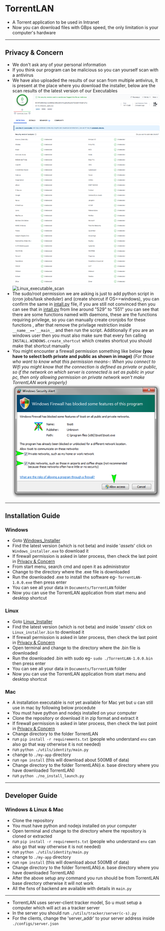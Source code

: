 # TorrentLAN

- A Torrent application to be used in Intranet
- Now you can download files with GBps speed, the only limitation is your computer's hardware

---
## Privacy & Concern

- We don't ask any of your personal information
- If you think our program can be malicious so you can yourself scan with a antivirus
- We have also uploaded the results of our scan from multiple antivirus, It is present at the place where you download the installer, below are the scan results of the latest version of our Executables
![Windows_executable_scan](./docs/README/antivirus_scan_windows.png)
![Linux_executable_scan](./docs/README/antivirus_scan_linux.png)
- The sudo/root permission we are asking is just to add python script in (cron jobs/task sheduler) and (create shorcut if OS==windows), you can confirm the same in [intall.py](./install.py) file, if you are still not convinced then you can see that in [intall.py](./install.py) from line around "529" to "551" you can see that there are some functions named with daemons, these are the functions requiring privilege, so you can manually create cronjobs for these functions , after that remove the privilage restriction inside `__name__=='__main__` and then run the script. Additionally if you are an windows user then you must also make sure that every fxn calling `INSTALL.WINDOWS.create_shortcut` which creates shortcut you should make that shortcut manually
- You might encounter a firewall permission something like below **(you have to select both private and public as shown in image)** *{For those who want to know what this permission means-: When you connect to Wifi you might know that the connection is defined as private or public, so if the network on which server is connected is set as public in your pc, then only allowing permission on private network won't make TorrentLAN work properly}*
![Firewall_permission](./docs/README/firewall_permission.png)

---


## Installation Guide

### Windows

- Goto [Windows_Installer](https://github.com/AI-Arsenals/TorrentLAN/releases/tag/Windows)
- Find the latest version (which is not beta) and inside '*assets*' click on `Windows_installer.exe` to download it
- If firewall permission is asked in later process, then check the last point in [Privacy & Concern](#privacy--concern)
- From start menu, search cmd and open it as administrator
- Change to the directory where the .exe file is downloaded
- Run the downloaded .exe to install the software eg- `TorrentLAN-1.0.0.exe` then press enter
- You can see all your data in `Documents/TorrentLAN` folder
- Now you can use the TorrentLAN application from start menu and desktop shortcut

### Linux

- Goto [Linux_Installer](https://github.com/AI-Arsenals/TorrentLAN/releases/tag/Windows)
- Find the latest version (which is not beta) and inside '*assets*' click on `Linux_installer.bin` to download it
- If firewall permission is asked in later process, then check the last point in [Privacy & Concern](#privacy--concern)
- Open terminal and change to the directory where the .bin file is downloaded
- Run the downloaded .bin with sudo eg- `sudo ./TorrentLAN-1.0.0.bin` then press enter
- You can see all your data in `Documents/TorrentLAN` folder
- Now you can use the TorrentLAN application from start menu and desktop shortcut

### Mac

- A installation executable is not yet available for Mac yet but u can still use in mac by following below procedute
- You must have python and nodejs installed on your computer
- Clone the repository or download it in zip format and extract it
- If firewall permission is asked in later process, then check the last point in [Privacy & Concern](#privacy--concern)
- Change directory to the folder TorrentLAN
- run `pip install -r requirements.txt` (people who understand `env` can also go that way otherwise it is not needed)
- run `python ./utils/identity/main.py`
- change to `./my-app` directory
- run `npm install` (this will download about 500MB of data) 
- Change directory to the folder TorrentLAN(i.e. base directory where you have downloaded TorrentLAN)
- run `python ./no_install_launch.py`

---
## Developer Guide

### Windows & Linux & Mac

- Clone the repository
- You must have python and nodejs installed on your computer
- Open terminal and change to the directory where the repository is cloned or extracted
- run `pip install -r requirements.txt` (people who understand `env` can also go that way otherwise it is not needed)
- run `python ./utils/identity/main.py`
- change to `./my-app` directory
- run `npm install` (this will download about 500MB of data)
- Change directory to the folder TorrentLAN(i.e. base directory where you have downloaded TorrentLAN)
- After the above setup any command you run should be from TorrentLAN base directory otherwise it will not work
- All the fxns of backend are available with details in `main.py`

---

- TorrentLAN uses server-client tracker model, So u must setup a computer which will act as a tracker server
- In the server you should run `./utils/tracker/server(c-s).py`
- For the clients, change the 'server_addr' to your server address inside `./configs/server.json`
